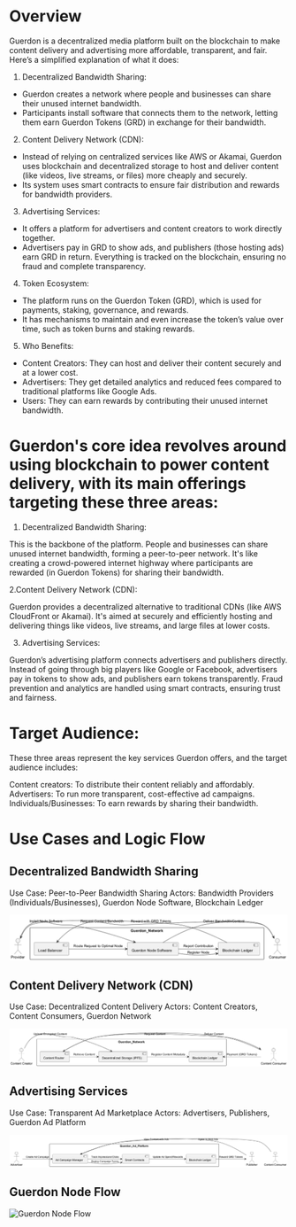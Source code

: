# Overview
Guerdon is a decentralized media platform built on the blockchain to make content delivery and advertising more affordable, transparent, and fair. Here’s a simplified explanation of what it does:

1. Decentralized Bandwidth Sharing:

* Guerdon creates a network where people and businesses can share their unused internet bandwidth.
* Participants install software that connects them to the network, letting them earn Guerdon Tokens (GRD) in exchange for their bandwidth.

2. Content Delivery Network (CDN):

* Instead of relying on centralized services like AWS or Akamai, Guerdon uses blockchain and decentralized storage to host and deliver content (like videos, live streams, or files) more cheaply and securely.
* Its system uses smart contracts to ensure fair distribution and rewards for bandwidth providers.

3. Advertising Services:

* It offers a platform for advertisers and content creators to work directly together.
* Advertisers pay in GRD to show ads, and publishers (those hosting ads) earn GRD in return. Everything is tracked on the blockchain, ensuring no fraud and complete transparency.

4. Token Ecosystem:

* The platform runs on the Guerdon Token (GRD), which is used for payments, staking, governance, and rewards.
* It has mechanisms to maintain and even increase the token’s value over time, such as token burns and staking rewards.

5. Who Benefits:

* Content Creators: They can host and deliver their content securely and at a lower cost.
* Advertisers: They get detailed analytics and reduced fees compared to traditional platforms like Google Ads.
* Users: They can earn rewards by contributing their unused internet bandwidth.

# Guerdon's core idea revolves around using blockchain to power content delivery, with its main offerings targeting these three areas:

1. Decentralized Bandwidth Sharing:

This is the backbone of the platform. People and businesses can share unused internet bandwidth, forming a peer-to-peer network.
It's like creating a crowd-powered internet highway where participants are rewarded (in Guerdon Tokens) for sharing their bandwidth.

2.Content Delivery Network (CDN):

Guerdon provides a decentralized alternative to traditional CDNs (like AWS CloudFront or Akamai).
It's aimed at securely and efficiently hosting and delivering things like videos, live streams, and large files at lower costs.

3. Advertising Services:

Guerdon’s advertising platform connects advertisers and publishers directly.
Instead of going through big players like Google or Facebook, advertisers pay in tokens to show ads, and publishers earn tokens transparently.
Fraud prevention and analytics are handled using smart contracts, ensuring trust and fairness.

# Target Audience:

These three areas represent the key services Guerdon offers, and the target audience includes:

Content creators: To distribute their content reliably and affordably.
Advertisers: To run more transparent, cost-effective ad campaigns.
Individuals/Businesses: To earn rewards by sharing their bandwidth.

# Use Cases and Logic Flow

## Decentralized Bandwidth Sharing

Use Case: Peer-to-Peer Bandwidth Sharing
Actors: Bandwidth Providers (Individuals/Businesses), Guerdon Node Software, Blockchain Ledger

![Bandwidth Sharing Use Case](./bandwidth-sharing-use-case.png)

## Content Delivery Network (CDN)

Use Case: Decentralized Content Delivery
Actors: Content Creators, Content Consumers, Guerdon Network

![Content Delivery Network Use Case](./cdn-use-case.png)

## Advertising Services

Use Case: Transparent Ad Marketplace
Actors: Advertisers, Publishers, Guerdon Ad Platform

![Advertising Services Use Case](./advertising-services-use-case.png)

## Guerdon Node Flow

![Guerdon Node Flow](./geurdon-node-flow.puml)
